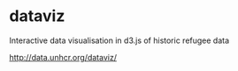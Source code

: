 dataviz
=======

Interactive data visualisation in d3.js of historic refugee data

http://data.unhcr.org/dataviz/
